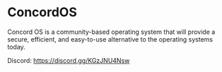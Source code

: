 # ConcordOS
Concord OS is a community-based operating system that will provide a secure, efficient, and easy-to-use alternative to the operating systems today.

Discord: https://discord.gg/KGzJNU4Nsw
